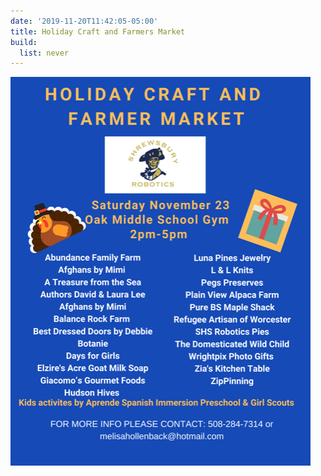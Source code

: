 ```yaml
---
date: '2019-11-20T11:42:05-05:00'
title: Holiday Craft and Farmers Market
build:
  list: never
---
```


![](2019-Robotic-vendor-flyer.png)
